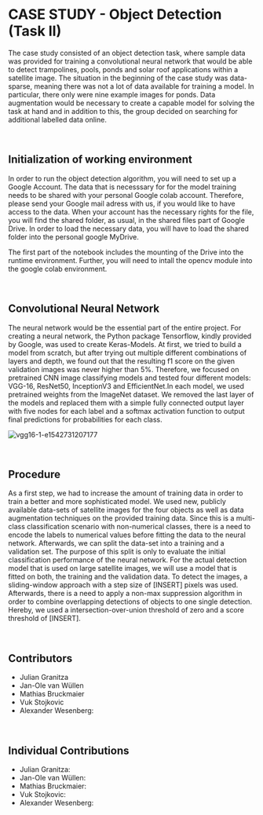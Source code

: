 # CASE STUDY - Object Detection (Task II)

The case study consisted of an object detection task, where sample data was
provided for training a convolutional neural network that would be able to detect
trampolines, pools, ponds and solar roof applications within a satellite image.
The situation in the beginning of the case study was data-sparse, meaning there
was not a lot of data available for training a model. In particular, there only were
nine example images for ponds. Data augmentation would be necessary to create
a capable model for solving the task at hand and in addition to this, the group
decided on searching for additional labelled data online.


</br>


## Initialization of working environment


In order to run the object detection algorithm, you will need to set up a Google Account. The data that is necesssary for for the model training needs to be shared with your personal Google colab account. Therefore, please send your Google mail adress with us, if you would like to have access to the data. When your account has the necessary rights for the file, you will find the shared folder, as usual, in the shared files part of Google Drive. In order to load the necessary data, you will have to load the shared folder into the personal google MyDrive. 

The first part of the notebook includes the mounting of the Drive into the runtime environment. Further, you will need to intall the opencv module into the google colab environment.

</br>

## Convolutional Neural Network
The neural network would be the essential part of the entire project. For creating
a neural network, the Python package Tensorflow, kindly provided by Google, was
used to create Keras-Models. At first, we tried to build a model from scratch, but
after trying out multiple different combinations of layers and depth, we found out
that the resulting f1 score on the given validation images was never higher than
5%. Therefore, we focused on pretrained CNN image classifying models and
tested four different models: VGG-16, ResNet50, InceptionV3 and EfficientNet.In
each model, we used pretrained weights from the ImageNet dataset. We removed
the last layer of the models and replaced them with a simple fully connected
output layer with five nodes for each label and a softmax activation function to
output final predictions for probabilities for each class.

![vgg16-1-e1542731207177](https://user-images.githubusercontent.com/44417612/178339854-60d72da4-e7ab-4b0d-91d2-23603a5be863.png)


</br>

## Procedure
As a first step, we had to increase the amount of training data in order to train a
better and more sophisticated model. We used new, publicly available data-sets
of satellite images for the four objects as well as data augmentation techniques
on the provided training data. Since this is a multi-class classification scenario
with non-numerical classes, there is a need to encode the labels to numerical
values before fitting the data to the neural network. Afterwards, we can split the
data-set into a training and a validation set. The purpose of this split is only to
evaluate the initial classification performance of the neural network. For the
actual detection model that is used on large satellite images, we will use a model
that is fitted on both, the training and the validation data. To detect the images, a
sliding-window approach with a step size of [INSERT] pixels was used. Afterwards,
there is a need to apply a non-max suppression algorithm in order to combine
overlapping detections of objects to one single detection. Hereby, we used a
intersection-over-union threshold of zero and a score threshold of [INSERT].

</br>

## Contributors
- Julian Granitza
- Jan-Ole van Wüllen
- Mathias Bruckmaier
- Vuk Stojkovic
- Alexander Wesenberg:

</br>

## Individual Contributions
- Julian Granitza:
- Jan-Ole van Wüllen:
- Mathias Bruckmaier:
- Vuk Stojkovic:
- Alexander Wesenberg:
